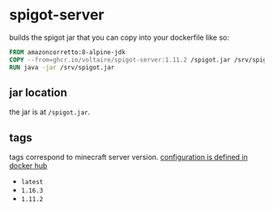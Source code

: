 # spigot-server

builds the spigot jar that you can copy into your dockerfile like so:

```Dockerfile
FROM amazoncorretto:8-alpine-jdk
COPY --from=ghcr.io/voltaire/spigot-server:1.11.2 /spigot.jar /srv/spigot.jar
RUN java -jar /srv/spigot.jar
```

## jar location

the jar is at `/spigot.jar`.

## tags

tags correspond to minecraft server version. [configuration is defined in docker hub](https://hub.docker.com/repository/docker/voltairemc/spigot-server/builds/edit)

* `latest`
* `1.16.3`
* `1.11.2`

